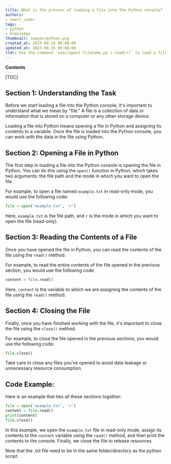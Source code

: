 ```yaml
---
title: What is the process of loading a file into the Python console?
authors:
- smart_coder
tags:
- python
- knowledge
thumbnail: images/python.png
created_at: 2023-04-16 00:00:00
updated_at: 2023-04-16 00:00:00
tldr: Use the command `exec(open(`filename.py`).read())` to load a file into the Python console.
---
```


**Contents**

[TOC]

## Section 1: Understanding the Task
Before we start loading a file into the Python console, it's important to understand what we mean by "file." A file is a collection of data or information that is stored on a computer or any other storage device.

Loading a file into Python means opening a file in Python and assigning its contents to a variable. Once the file is loaded into the Python console, you can work with the data in the file using Python.

## Section 2: Opening a File in Python
The first step in loading a file into the Python console is opening the file in Python. You can do this using the `open()` function in Python, which takes two arguments: the file path and the mode in which you want to open the file.

For example, to open a file named `example.txt` in read-only mode, you would use the following code:

```python
file = open('example.txt', 'r')
```

Here, `example.txt` is the file path, and `r` is the mode in which you want to open the file (read-only).

## Section 3: Reading the Contents of a File
Once you have opened the file in Python, you can read the contents of the file using the `read()` method.

For example, to read the entire contents of the file opened in the previous section, you would use the following code:

```python
content = file.read()
```

Here, `content` is the variable to which we are assigning the contents of the file using the `read()` method. 

## Section 4: Closing the File
Finally, once you have finished working with the file, it's important to close the file using the `close()` method.

For example, to close the file opened in the previous sections, you would use the following code:

```python
file.close()
```

Take care to close any files you've opened to avoid data leakage or unnecessary resource consumption. 

## Code Example: 
Here is an example that ties all these sections together:

```python
file = open('example.txt', 'r')
content = file.read()
print(content)
file.close()
```

In this example, we open the `example.txt` file in read-only mode, assign its contents to the `content` variable using the `read()` method, and then print the contents to the console. Finally, we close the file to release resources. 

Note that the .txt file need to be in the same folder/directory as the python script.
